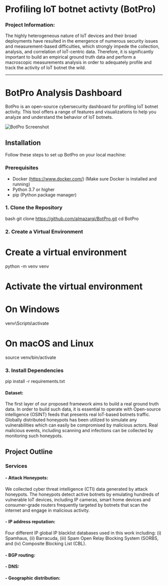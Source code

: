 # Profiling IoT botnet activty (BotPro)
### Project Information:

The highly heterogeneous nature of IoT devices and their broad deployments have resulted in the emergence of numerous security issues and measurement-based difficulties, which strongly impede the collection, analysis, and correlation of IoT-centric data. Therefore, it is significantly important to build an empirical ground truth data and perform a macroscopic measurements analysis in order to adequately profile and track the activity of IoT botnet the wild. 


-----------------

# BotPro Analysis Dashboard

BotPro is an open-source cybersecurity dashboard for profiling IoT botnet activity. This tool offers a range of features and visualizations to help you analyze and understand the behavior of IoT botnets.

![BotPro Screenshot](screenshot.png)

## Installation

Follow these steps to set up BotPro on your local machine:

### Prerequisites
- Docker (https://www.docker.com/) (Make sure Docker is installed and running)
- Python 3.7 or higher
- pip (Python package manager)

### 1. Clone the Repository

bash
git clone https://github.com/almazarqi/BotPro.git
cd BotPro


### 2. Create a Virtual Environment
# Create a virtual environment
python -m venv venv

# Activate the virtual environment
# On Windows
venv\Scripts\activate
# On macOS and Linux
source venv/bin/activate


### 3. Install Dependencies

pip install -r requirements.txt



#### Dataset:
The first layer of our proposed framework aims to build a real ground truth data. In order to build such data, it is essential to operate with Open-source intelligence (OSINT) feeds that presents real IoT-based botnets traffic. Globally distributed honeypots has been utilized to simulate any vulnerabilities which can easily be compromised by malicious actors. Real malicious events, including scanning and infections can be collected by monitoring such honeypots.

## Project Outline
### Services
#### - Attack Honeypots:
We collected cyber threat intelligence (CTI) data generated by attack honeypots. The honeypots detect active botnets by emulating hundreds of vulnerable IoT devices, including IP cameras, smart home devices and consumer-grade routers frequently targeted by botnets that scan the internet and engage in malicious activity.
#### - IP address reputation:
Four different IP global IP blacklist databases used in this work including: (i) Spamhaus, (ii) Barracuda, (iii) Spam Open Relay Blocking System (SORBS, and (iv) Composite Blocking List (CBL).

#### - BGP routing:
#### - DNS:
#### - Geographic distribution:



